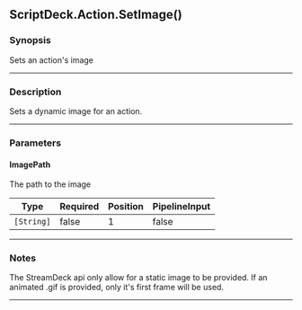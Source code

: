ScriptDeck.Action.SetImage()
----------------------------

### Synopsis
Sets an action's image

---

### Description

Sets a dynamic image for an action.

---

### Parameters
#### **ImagePath**
The path to the image

|Type      |Required|Position|PipelineInput|
|----------|--------|--------|-------------|
|`[String]`|false   |1       |false        |

---

### Notes
The StreamDeck api only allow for a static image to be provided.
If an animated .gif is provided, only it's first frame will be used.

---
